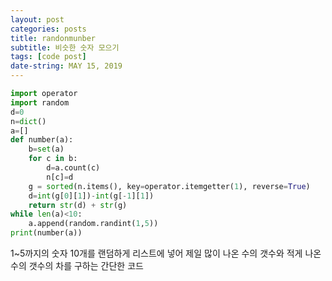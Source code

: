 ```yaml
---
layout: post
categories: posts
title: randonmunber
subtitle: 비슷한 숫자 모으기
tags: [code post]
date-string: MAY 15, 2019
---
```


```python
import operator
import random
d=0
n=dict()
a=[]
def number(a):
    b=set(a)
    for c in b:
        d=a.count(c)
        n[c]=d
    g = sorted(n.items(), key=operator.itemgetter(1), reverse=True)
    d=int(g[0][1])-int(g[-1][1])
    return str(d) + str(g)
while len(a)<10:
    a.append(random.randint(1,5))
print(number(a))
```

1~5까지의 숫자 10개를 랜덤하게 리스트에 넣어 제일 많이 나온 수의 갯수와 적게 나온 수의 갯수의 차를 구하는 간단한 코드
